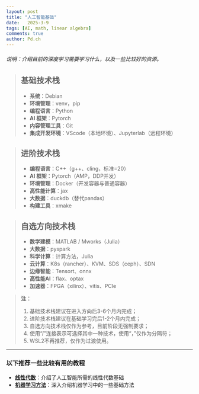 ```yaml
---
layout: post
title: "人工智能基础"
date:   2025-3-9
tags: [AI, math, linear algebra]
comments: true
author: Pd.ch
---
```


###### 说明：介绍目前的深度学习需要学习什么，以及一些比较好的资源。

<!-- more -->

> ## 基础技术栈
> - **系统**：Debian  
> - **环境管理**：venv，pip  
> - **编程语言**：Python  
> - **AI 框架**：Pytorch  
> - **内容管理工具**：Git  
> - **集成开发环境**：VScode（本地环境）、Jupyterlab（远程环境）

> ## 进阶技术栈
> - **编程语言**：C++（g++、cling，标准=20）  
> - **AI 框架**：Pytorch（AMP，DDP并发）  
> - **环境管理**：Docker（开发容器与普通容器）  
> - **高性能计算**：jax  
> - **大数据**：duckdb（替代pandas）  
> - **构建工具**：xmake

> ## 自选方向技术栈
> - **数学建模**：MATLAB / Mworks（Julia）  
> - **大数据**：pyspark  
> - **科学计算**：计算方法，Julia  
> - **云计算**：K8s（rancher）、KVM、SDS（ceph）、SDN  
> - **边缘智能**：Tensort、onnx  
> - **高性能AI**：flax、optax  
> - **加速器**：FPGA（xilinx）、vitis、PCIe

> **注：**  
> 1. 基础技术栈建议在进入方向后3-6个月内完成；  
> 2. 进阶技术栈建议在基础学习完后1-2个月内完成；  
> 3. 自选方向技术栈仅作为参考，目前阶段无强制要求；  
> 4. 使用“/”连接表示可选择其中一种技术，使用“，”仅作为分隔符；  
> 5. WSL2不再推荐，仅作为过渡使用。

---

### 以下推荐一些比较有用的教程

- **[线性代数](https://www.zhihu.com/column/gs-linear-algebra)**：介绍了人工智能所需的线性代数基础
- **[机器学习方法](https://www.zhihu.com/column/c_1334301979816820736)**：深入介绍机器学习中的一些基础方法
